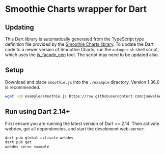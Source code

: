 # Smoothie Charts wrapper for Dart

## Updating

This Dart library is automatically generated from the TypeScript type definition
file provided by the [Smoothie Charts library](https://github.com/joewalnes/smoothie).
To update the Dart code to a newer version of Smoothie Charts, run the
```autogen.sh``` shell script, which uses the
[js_facade_gen](https://github.com/dart-lang/js_facade_gen) tool. The script may
need to be updated also.

## Setup

Download and place ```smoothie.js``` into the ```./example``` directory. Version
1.36.0 is recommended.

```sh
wget -qO example/smoothie.js https://raw.githubusercontent.com/joewalnes/smoothie/1.36.0/smoothie.js
```

## Run using Dart 2.14+

First ensure you are running the latest version of Dart >= 2.14. Then activate webdev,
get all dependencies, and start the develoment web-server:

```sh
dart pub global activate webdev
dart pub get
webdev serve example
```

